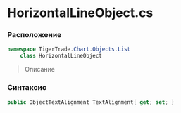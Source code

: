 
# HorizontalLineObject.cs
### Расположение
```csharp
namespace TigerTrade.Chart.Objects.List  
    class HorizontalLineObject
```

> Описание

### Синтаксис
```csharp
public ObjectTextAlignment TextAlignment{ get; set; }
```
